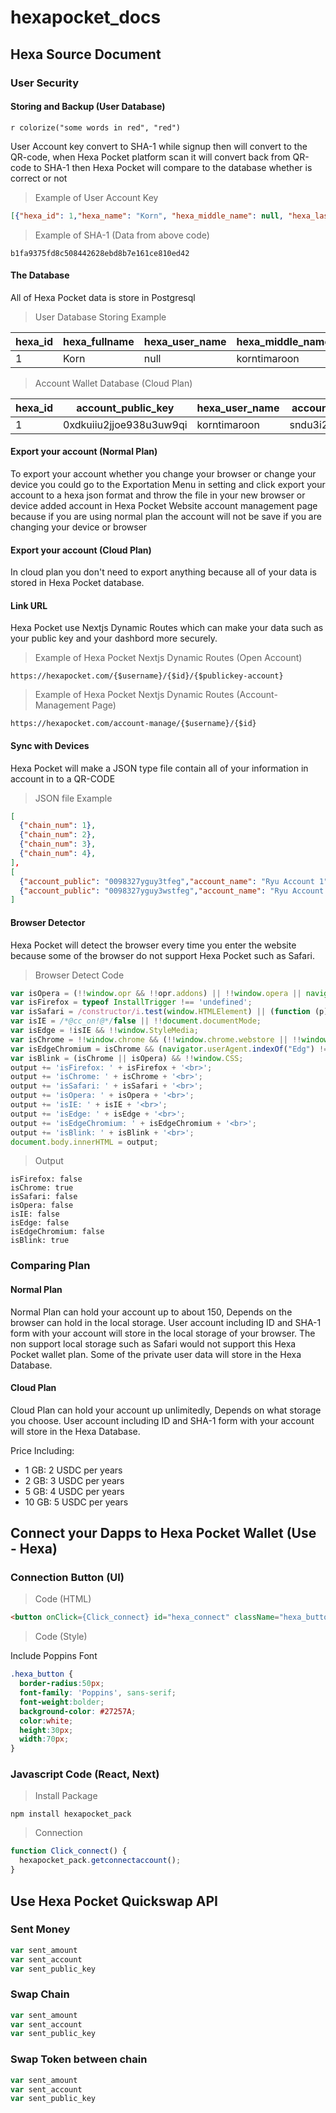 # hexapocket_docs

## Hexa Source Document

### User Security



#### Storing and Backup (User Database)

`r colorize("some words in red", "red")`

User Account key convert to SHA-1 while signup then will convert to the QR-code, when Hexa Pocket platform scan it will convert back from QR-code to SHA-1 then Hexa Pocket will compare to the database whether is correct or not

> Example of User Account Key

```json
[{"hexa_id": 1,"hexa_name": "Korn", "hexa_middle_name": null, "hexa_last_name": "Timaroon","hexa_key": "9iuwhe2uio1kj"}]
```
> Example of SHA-1 (Data from above code)

```
b1fa9375fd8c508442628ebd8b7e161ce810ed42
```

#### The Database

All of Hexa Pocket data is store in Postgresql 

>User Database Storing Example

| hexa_id | hexa_fullname | hexa_user_name | hexa_middle_name | hexa_last_name | fist_account | password | last_active | additional_data |
|---------|---------------|----------------|------------------|----------------|--------------|----------|-------------|-----------------|
|1|Korn|null|korntimaroon|Timaroon|[{}]|password|12/12/12|<span style="color:red">null</span>|

>Account Wallet Database (Cloud Plan)

| hexa_id | account_public_key | hexa_user_name | account_private_key | additional_data |
|---------|---------------|----------------|------------------|----------------|
|1|0xdkuiiu2jjoe938u3uw9qi|korntimaroon|sndu3i2jewu8ijuiekjfui|null|



#### Export your account (Normal Plan)

To export your account whether you change your browser or change your device you could go to the Exportation Menu in setting and click export your account to a hexa json format and throw the file in your new browser or device added account in Hexa Pocket Website account management page because if you are using normal plan the account will not be save if you are changing your device or browser

#### Export your account (Cloud Plan)

In cloud plan you don't need to export anything because all of your data is stored in Hexa Pocket database.

#### Link URL

Hexa Pocket use Nextjs Dynamic Routes which can make your data such as your public key and your dashbord more securely.

> Example of Hexa Pocket Nextjs Dynamic Routes (Open Account)


```
https://hexapocket.com/{$username}/{$id}/{$publickey-account}
```

> Example of Hexa Pocket Nextjs Dynamic Routes (Account-Management Page)


```
https://hexapocket.com/account-manage/{$username}/{$id}
```

#### Sync with Devices

Hexa Pocket will make a JSON type file contain all of your information in account in to a QR-CODE


> JSON file Example

```json
[
  {"chain_num": 1},
  {"chain_num": 2},
  {"chain_num": 3},
  {"chain_num": 4},
],
[
  {"account_public": "0098327yguy3tfeg","account_name": "Ryu Account 1","account_private": "lkjdhgsyuiksdnbhuwidsj", network: {"1": [{"token": 1},{"token": 2}]}},
  {"account_public": "0098327yguy3wstfeg","account_name": "Ryu Account 2","account_private": "lkjdhgsyusdcdikdnbhuwidsj", network: {"1": [{"token": 1},{"token": 2}]}}
]
```

#### Browser Detector

Hexa Pocket will detect the browser every time you enter the website because some of the browser do not support Hexa Pocket such as Safari.

> Browser Detect Code

```javascript
var isOpera = (!!window.opr && !!opr.addons) || !!window.opera || navigator.userAgent.indexOf(' OPR/') >= 0;
var isFirefox = typeof InstallTrigger !== 'undefined'; 
var isSafari = /constructor/i.test(window.HTMLElement) || (function (p) { return p.toString() === "[object SafariRemoteNotification]"; })(!window['safari'] || (typeof safari !== 'undefined' && window['safari'].pushNotification));
var isIE = /*@cc_on!@*/false || !!document.documentMode;
var isEdge = !isIE && !!window.StyleMedia;
var isChrome = !!window.chrome && (!!window.chrome.webstore || !!window.chrome.runtime);
var isEdgeChromium = isChrome && (navigator.userAgent.indexOf("Edg") != -1);
var isBlink = (isChrome || isOpera) && !!window.CSS;
output += 'isFirefox: ' + isFirefox + '<br>';
output += 'isChrome: ' + isChrome + '<br>';
output += 'isSafari: ' + isSafari + '<br>';
output += 'isOpera: ' + isOpera + '<br>';
output += 'isIE: ' + isIE + '<br>';
output += 'isEdge: ' + isEdge + '<br>';
output += 'isEdgeChromium: ' + isEdgeChromium + '<br>';
output += 'isBlink: ' + isBlink + '<br>';
document.body.innerHTML = output;
```

> Output

```
isFirefox: false
isChrome: true
isSafari: false
isOpera: false
isIE: false
isEdge: false
isEdgeChromium: false
isBlink: true
```



### Comparing Plan

#### Normal Plan

Normal Plan can hold your account up to about 150, Depends on the browser can hold in the local storage. User account including ID and SHA-1 form with your account will store in the local storage of your browser. The non support local storage such as Safari would not support this Hexa Pocket wallet plan. Some of the private user data will store in the Hexa Database.

#### Cloud Plan

Cloud Plan can hold your account up unlimitedly, Depends on what storage you choose. User account including ID and SHA-1 form with your account will store in the Hexa Database.

Price Including:

- 1 GB: 2 USDC per years 
- 2 GB: 3 USDC per years
- 5 GB: 4 USDC per years
- 10 GB: 5 USDC per years



## Connect your Dapps to Hexa Pocket Wallet (Use - Hexa)

### Connection Button (UI)

>Code (HTML)

```html
<button onClick={Click_connect} id="hexa_connect" className="hexa_button">Hexa Pocket</button>
```

>Code (Style)

Include Poppins Font

```css
.hexa_button {
  border-radius:50px;
  font-family: 'Poppins', sans-serif;
  font-weight:bolder;
  background-color: #27257A;
  color:white;
  height:30px;
  width:70px;
}
```
### Javascript Code (React, Next)

>Install Package

```
npm install hexapocket_pack
```

> Connection

```javascript
function Click_connect() {
  hexapocket_pack.getconnectaccount();
}
```

## Use Hexa Pocket Quickswap API

### Sent Money

```javascript
var sent_amount
var sent_account
var sent_public_key
```

### Swap Chain

```javascript
var sent_amount
var sent_account
var sent_public_key
```

### Swap Token between chain

```javascript
var sent_amount
var sent_account
var sent_public_key
```



